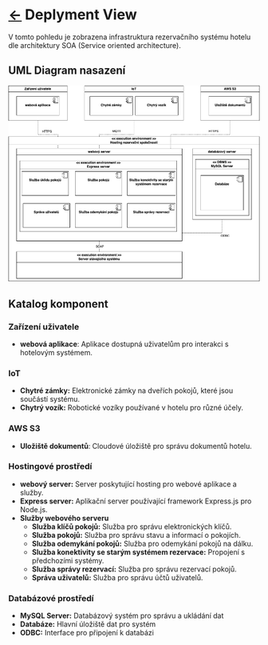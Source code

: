 # [<-](./../README.md "Zpět") Deplyment View

V tomto pohledu je zobrazena infrastruktura rezervačního systému hotelu dle architektury SOA (Service oriented architecture).

## UML Diagram nasazení

![Deployment diagram](./../../assets/deployment_diagram.png "Diagram případu užití")

## Katalog komponent

### Zařízení uživatele

- **webová aplikace**: Aplikace dostupná uživatelům pro interakci s hotelovým systémem.

### IoT

- **Chytré zámky:** Elektronické zámky na dveřích pokojů, které jsou součástí systému.
- **Chytrý vozík:** Robotické vozíky používané v hotelu pro různé účely.

### AWS S3

- **Uložiště dokumentů**: Cloudové úložiště pro správu dokumentů hotelu.

### Hostingové prostředí

- **webový server:** Server poskytující hosting pro webové aplikace a služby.
- **Express server:** Aplikační server používající framework Express.js pro Node.js.
- **Služby webového serveru**
  - **Služba klíčů pokojů:** Služba pro správu elektronických klíčů.
  - **Služba pokojů:** Služba pro správu stavu a informací o pokojích.
  - **Služba odemykání pokojů:** Služba pro odemykání pokojů na dálku.
  - **Služba konektivity se starým systémem rezervace:** Propojení s předchozími systémy.
  - **Služba správy rezervací:** Služba pro správu rezervací pokojů.
  - **Správa uživatelů:** Služba pro správu účtů uživatelů.

### Databázové prostředí

- **MySQL Server:** Databázový systém pro správu a ukládání dat
- **Databáze:** Hlavní úložiště dat pro systém
- **ODBC:** Interface pro připojení k databázi
